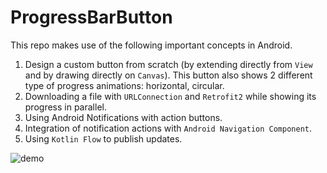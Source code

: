 # ProgressBarButton

This repo makes use of the following important concepts in Android.

1. Design a custom button from scratch (by extending directly from `View` and by drawing directly on `Canvas`). This button also shows 2 different type of progress animations: horizontal, circular.
2. Downloading a file with `URLConnection` and `Retrofit2` while showing its progress in parallel.
3. Using Android Notifications with action buttons.
4. Integration of notification actions with `Android Navigation Component`.
5. Using `Kotlin Flow` to publish updates.


![demo](demo/demo.gif)
